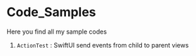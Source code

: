 # Code_Samples
Here you find all my sample codes

1. `ActionTest` : SwiftUI send events from child to parent views
